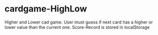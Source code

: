 # cardgame-HighLow
Higher and Lower cad game. User must guess if next card has a higher or lower value than the current one. 
Score-Record is stored in localStorage 

